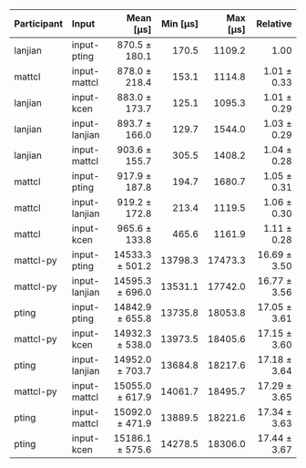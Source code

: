 | Participant | Input | Mean [µs] | Min [µs] | Max [µs] | Relative |
|:---|:---|---:|---:|---:|---:|
| lanjian | input-pting | 870.5 ± 180.1 | 170.5 | 1109.2 | 1.00 |
| mattcl | input-mattcl | 878.0 ± 218.4 | 153.1 | 1114.8 | 1.01 ± 0.33 |
| lanjian | input-kcen | 883.0 ± 173.7 | 125.1 | 1095.3 | 1.01 ± 0.29 |
| lanjian | input-lanjian | 893.7 ± 166.0 | 129.7 | 1544.0 | 1.03 ± 0.29 |
| lanjian | input-mattcl | 903.6 ± 155.7 | 305.5 | 1408.2 | 1.04 ± 0.28 |
| mattcl | input-pting | 917.9 ± 187.8 | 194.7 | 1680.7 | 1.05 ± 0.31 |
| mattcl | input-lanjian | 919.2 ± 172.8 | 213.4 | 1119.5 | 1.06 ± 0.30 |
| mattcl | input-kcen | 965.6 ± 133.8 | 465.6 | 1161.9 | 1.11 ± 0.28 |
| mattcl-py | input-pting | 14533.3 ± 501.2 | 13798.3 | 17473.3 | 16.69 ± 3.50 |
| mattcl-py | input-lanjian | 14595.3 ± 696.0 | 13531.1 | 17742.0 | 16.77 ± 3.56 |
| pting | input-pting | 14842.9 ± 655.8 | 13735.8 | 18053.8 | 17.05 ± 3.61 |
| mattcl-py | input-kcen | 14932.3 ± 538.0 | 13973.5 | 18405.6 | 17.15 ± 3.60 |
| pting | input-lanjian | 14952.0 ± 703.7 | 13684.8 | 18217.6 | 17.18 ± 3.64 |
| mattcl-py | input-mattcl | 15055.0 ± 617.9 | 14061.7 | 18495.7 | 17.29 ± 3.65 |
| pting | input-mattcl | 15092.0 ± 471.9 | 13889.5 | 18221.6 | 17.34 ± 3.63 |
| pting | input-kcen | 15186.1 ± 575.6 | 14278.5 | 18306.0 | 17.44 ± 3.67 |
